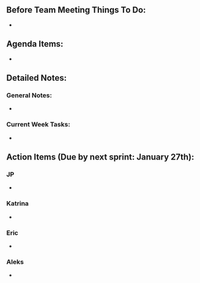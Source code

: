 ## Before Team Meeting Things To Do:
- 

## Agenda Items:
- 

## Detailed Notes:
### General Notes:
- 

### Current Week Tasks:
- 

## Action Items (Due by next sprint: January 27th):
### JP
- 

### Katrina
- 

### Eric
-

### Aleks
- 

